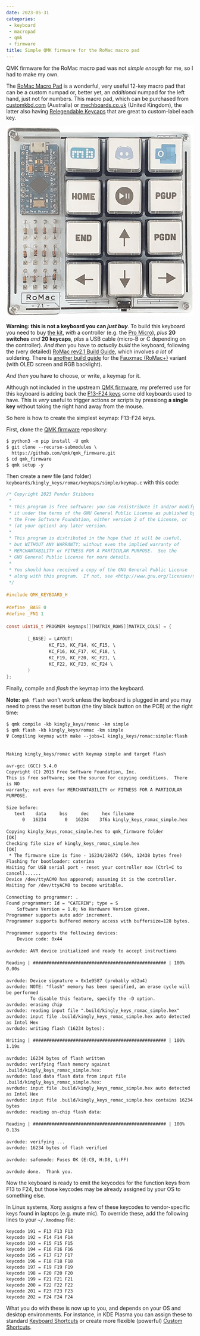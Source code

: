 ```yaml
---
date: 2023-05-31
categories:
 - keyboard
 - macropad
 - qmk
 - firmware
title: Simple QMK firmware for the RoMac macro pad
---
```


QMK firmware for the RoMac macro pad was not *simple enough*
for me, so I had to make my own.

<!-- more --> 

The [RoMac Macro Pad](https://github.com/The-Royal/The_Royal_Open-Source-Projects/blob/master/01%20-%20Complete%20Kits/The_RoMac_rev2.1/README.md)
is a wonderful, very useful 12-key macro pad that can be a
custom numpad or, better yet, an *additional* numpad for the
left hand, just not for numbers.
This macro pad, which can be purchased from
[customkbd.com](https://customkbd.com/collections/numpad-and-macropad/products/romac-2-1)
(Australia) or
[mechboards.co.uk](https://mechboards.co.uk/collections/kits/products/romac-macro-pad?variant=40366789034189)
(United Kingdom), the latter also having
[Relegendable Keycaps](https://mechboards.co.uk/collections/keycaps/products/mx-relegendable-keycap)
that are great to custom-label each key.

![RoMac macro pad as seen from above](../media/2023-05-31-simple-qmk-firmware-for-the-romac-macro-pad/romac-macro-pad.png)

**Warning: this is not a keyboard you can *just buy***.
To build this keyboard you need to buy [the kit](https://mechboards.co.uk/collections/kits/products/romac-macro-pad?variant=40366789034189),
*with* a controller (e.g. the
[Pro Micro](https://mechboards.co.uk/collections/controllers/products/pro-micro-5v)),
*plus* **20 switches** *and* **20 keycaps**, *plus* a USB
cable (micro-B or C depending on the controller).
*And then* you have to *actually build* the keyboard,
following the (very detailed)
[RoMac rev2.1 Build Guide](https://imgur.com/a/l24vgvC),
which involves *a lot* of soldering.
There is [another build guide](https://imgur.com/a/rjeD0Pn)
for the [Fauxmac (RoMac+)](https://mechboards.co.uk/collections/kits/products/romac-macro-pad?variant=41666504753357)
variant (with OLED screen and RGB backlight).

*And then* you have to choose, or write, a keymap for it.

Although not included in the upstream
[QMK firmware](https://github.com/qmk/qmk_firmware/tree/master/keyboards/kingly_keys/romac#romac),
my preferred use for this keyboard is adding back the
[F13-F24 keys](https://dev.to/grahamthedev/did-you-know-there-are-f13-f24-keys-368p)
some old keyboards used to have. This is *very* useful to
trigger actions or scripts by pressiong **a single key**
without taking the right hand away from the mouse.

So here is how to create the simplest keymap: F13-F24 keys.

First, clone the
[QMK firmware](https://github.com/qmk/qmk_firmware)
repository:

```
$ python3 -m pip install -U qmk
$ git clone --recurse-submodules \
  https://github.com/qmk/qmk_firmware.git
$ cd qmk_firmware
$ qmk setup -y
```

Then create a new file (and folder)
`keyboards/kingly_keys/romac/keymaps/simple/keymap.c`
with this code:

```c
/* Copyright 2023 Ponder Stibbons
 *
 * This program is free software: you can redistribute it and/or modify
 * it under the terms of the GNU General Public License as published by
 * the Free Software Foundation, either version 2 of the License, or
 * (at your option) any later version.
 *
 * This program is distributed in the hope that it will be useful,
 * but WITHOUT ANY WARRANTY; without even the implied warranty of
 * MERCHANTABILITY or FITNESS FOR A PARTICULAR PURPOSE.  See the
 * GNU General Public License for more details.
 *
 * You should have received a copy of the GNU General Public License
 * along with this program.  If not, see <http://www.gnu.org/licenses/>.
 */

#include QMK_KEYBOARD_H

#define _BASE 0
#define _FN1 1

const uint16_t PROGMEM keymaps[][MATRIX_ROWS][MATRIX_COLS] = {

        [_BASE] = LAYOUT(
                KC_F13, KC_F14, KC_F15, \
                KC_F16, KC_F17, KC_F18, \
                KC_F19, KC_F20, KC_F21, \
                KC_F22, KC_F23, KC_F24 \
        )
};
```

Finally, compile and *flash* the keymap into the keyboard.

**Note:** `qmk flash` won't work unless the keyboard is
plugged in and you may need to press the reset button
(the tiny black button on the PCB) at the right time:

```
$ qmk compile -kb kingly_keys/romac -km simple
$ qmk flash -kb kingly_keys/romac -km simple
Ψ Compiling keymap with make --jobs=1 kingly_keys/romac:simple:flash


Making kingly_keys/romac with keymap simple and target flash

avr-gcc (GCC) 5.4.0
Copyright (C) 2015 Free Software Foundation, Inc.
This is free software; see the source for copying conditions.  There is NO
warranty; not even for MERCHANTABILITY or FITNESS FOR A PARTICULAR PURPOSE.

Size before:
   text    data     bss     dec     hex filename
      0   16234       0   16234    3f6a kingly_keys_romac_simple.hex

Copying kingly_keys_romac_simple.hex to qmk_firmware folder                                         [OK]
Checking file size of kingly_keys_romac_simple.hex                                                  [OK]
 * The firmware size is fine - 16234/28672 (56%, 12438 bytes free)
Flashing for bootloader: caterina
Waiting for USB serial port - reset your controller now (Ctrl+C to cancel)......
Device /dev/ttyACM0 has appeared; assuming it is the controller.
Waiting for /dev/ttyACM0 to become writable.

Connecting to programmer: .
Found programmer: Id = "CATERIN"; type = S
    Software Version = 1.0; No Hardware Version given.
Programmer supports auto addr increment.
Programmer supports buffered memory access with buffersize=128 bytes.

Programmer supports the following devices:
    Device code: 0x44

avrdude: AVR device initialized and ready to accept instructions

Reading | ################################################## | 100% 0.00s

avrdude: Device signature = 0x1e9587 (probably m32u4)
avrdude: NOTE: "flash" memory has been specified, an erase cycle will be performed
         To disable this feature, specify the -D option.
avrdude: erasing chip
avrdude: reading input file ".build/kingly_keys_romac_simple.hex"
avrdude: input file .build/kingly_keys_romac_simple.hex auto detected as Intel Hex
avrdude: writing flash (16234 bytes):

Writing | ################################################## | 100% 1.19s

avrdude: 16234 bytes of flash written
avrdude: verifying flash memory against .build/kingly_keys_romac_simple.hex:
avrdude: load data flash data from input file .build/kingly_keys_romac_simple.hex:
avrdude: input file .build/kingly_keys_romac_simple.hex auto detected as Intel Hex
avrdude: input file .build/kingly_keys_romac_simple.hex contains 16234 bytes
avrdude: reading on-chip flash data:

Reading | ################################################## | 100% 0.13s

avrdude: verifying ...
avrdude: 16234 bytes of flash verified

avrdude: safemode: Fuses OK (E:CB, H:D8, L:FF)

avrdude done.  Thank you.
```

Now the keyboard is ready to emit the keycodes for the
function keys from F13 to F24, but those keycodes may be
already assigned by your OS to something else.

In Linux systems, Xorg assigns a few of these keycodes to
vendor-specific keys found in laptops (e.g. mute mic).
To override these, add the following lines to your
`~/.Xmodmap` file:

```
keycode 191 = F13 F13 F13
keycode 192 = F14 F14 F14
keycode 193 = F15 F15 F15
keycode 194 = F16 F16 F16
keycode 195 = F17 F17 F17
keycode 196 = F18 F18 F18
keycode 197 = F19 F19 F19
keycode 198 = F20 F20 F20
keycode 199 = F21 F21 F21
keycode 200 = F22 F22 F22
keycode 201 = F23 F23 F23
keycode 202 = F24 F24 F24
```

What you do with these is now up to you, and depends on your
OS and desktop environments. For instance, in KDE Plasma you
can assign these to standard
[Keyboard Shortcuts](https://docs.kde.org/stable5/en/khelpcenter/fundamentals/shortcuts.html)
or create more flexible (powerful)
[Custom Shortcuts](https://docs.kde.org/stable5/en/khotkeys/kcontrol/khotkeys/khotkeys.pdf).
